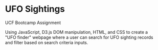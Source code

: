 # UFO Sightings
UCF Bootcamp Assignment

Using JavaScript, D3.js DOM manipulation, HTML, and CSS to create a "UFO finder" webpage where a user can search for UFO sighting records and filter based on search criteria inputs.
